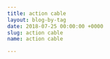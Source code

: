 ```yaml
---
title: action cable
layout: blog-by-tag
date: 2018-07-25 00:00:00 +0000
slug: action cable
name: action cable

---
```

